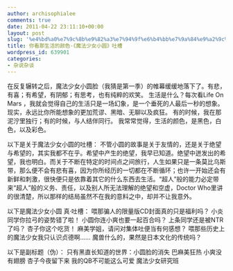 ```yaml
---
author: archisophialee
comments: true
date: 2011-04-22 23:11:10+00:00
layout: post
slug: '%e4%bd%a0%e7%9c%8b%e9%82%a3%e7%94%9f%e6%b4%bb%e7%9a%84%e9%a2%9c%e8%89%b2%c2%b7%e3%80%8a%e9%ad%94%e6%b3%95%e5%b0%91%e5%a5%b3%e5%b0%8f%e5%9c%86%e3%80%8b%e5%90%90%e6%a7%bd'
title: 你看那生活的颜色·《魔法少女小圆》吐槽
wordpress_id: 639901
categories:
- 杂说杂谈
---
```


在反复辗转之后，魔法少女小圆脸（我猜是第一季）的帷幕缓缓地落下了。有悲，有喜；有希望，有阴郁；有思考，也有纯粹的欢笑。
生活是什么？每次看Life On Mars ，我就会觉得自己的生活只是一场幻象，是一个垂死的人最后一秒的想象。现实，永远比你所能想象的更加荒谬、黑暗、无聊以及疯狂。
有的时候，我在那泥泞里独行；有的时候，与人结伴同行。
我常常觉得，生活的颜色，是黑色，白色，以及彩色。

以下是关于魔法少女小圆的吐槽：
不管小圆的故事是关于友情的，还是关于绝望与希望的，其实我都不在乎。希望中产生的绝望，我早已知道。绝望中迸发出的希望，我也明白。而关于不断在特定的时间点之间旅行，人生如果只是一条莫比乌斯带，那么便不会有悲有喜，因为你所经历的一切都在不断循环；也许一开始还会有新鲜和刺激，很快便只是依靠着其它的什么东西去生活。“超人”般的能力必定带来“超人”般的义务、责任，以及别人所无法理解的绝望和空虚，Doctor Who里讲的很清楚，所以那样的结局虽然不在我的意料之中，却并不让我意外。

以下是魔法少女小圆 真·吐槽：
喂那骗人的限量版CD封面真的只是福利吗？
小炎同学你拉弓的姿势错了啦！
小圆你连小爽也要一起百合吗？
上条同学还是被NTR了吗？
杏子你这个吃货！
麻美学姐，请问对集体吐便当有何感想？
喂那些历史上的魔法少女我只认识贞德啊……
魔兽什么的，果然是日本文化的传统吗？

以下是副标题（伪）：
只有黑直长知道的世界：小圆脸的消失
巴麻美狂热
小爽没有翅膀
杏子今夜留下来
我的QB不可能这么可爱
魔法少女研究班
